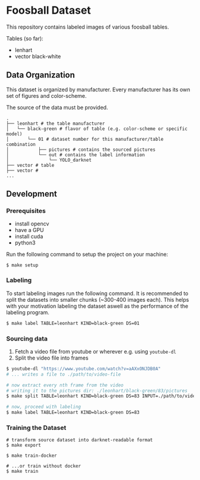 # Foosball Dataset
This repository contains labeled images of various foosball tables.

Tables (so far):
* lenhart
* vector black-white

## Data Organization
This dataset is organized by manufacturer. Every manufacturer has its own set of figures and color-scheme.

The source of the data must be provided.

```
.
├── leonhart # the table manufacturer
│   └── black-green # flavor of table (e.g. color-scheme or specific model)
│       └── 01 # dataset number for this manufacturer/table combination
│           ├── pictures # contains the sourced pictures
│           └── out # contains the label information
│               └── YOLO_darknet
├── vector # table
├── vector #
...
```

## Development

### Prerequisites

* install opencv
* have a GPU
* install cuda
* python3

Run the following command to setup the project on your machine:

```
$ make setup
```

### Labeling
To start labeling images run the following command. It is recommended to split the datasets into smaller chunks (~300-400 images each). This helps with your motivation labeling the dataset aswell as the performance of the labeling program.

```bash
$ make label TABLE=leonhart KIND=black-green DS=01
```

### Sourcing data

1. Fetch a video file from youtube or wherever e.g. using `youtube-dl`
2. Split the video file into frames

```sh
$ youtube-dl "https://www.youtube.com/watch?v=aAXxONJDB0A"
# ... writes a file to ./path/to/video-file

# now extract every nth frame from the video
# writing it to the pictures dir: ./leonhart/black-green/83/pictures
$ make split TABLE=leonhart KIND=black-green DS=83 INPUT=./path/to/video-file

# now, proceed with labeling
$ make label TABLE=leonhart KIND=black-green DS=83
```


### Training the Dataset

```
# transform source dataset into darknet-readable format
$ make export

$ make train-docker

# ...or train without docker
$ make train
```
